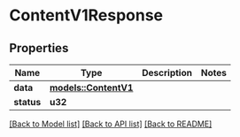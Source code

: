 # ContentV1Response

## Properties

Name | Type | Description | Notes
------------ | ------------- | ------------- | -------------
**data** | [**models::ContentV1**](ContentV1.md) |  | 
**status** | **u32** |  | 

[[Back to Model list]](../README.md#documentation-for-models) [[Back to API list]](../README.md#documentation-for-api-endpoints) [[Back to README]](../README.md)


